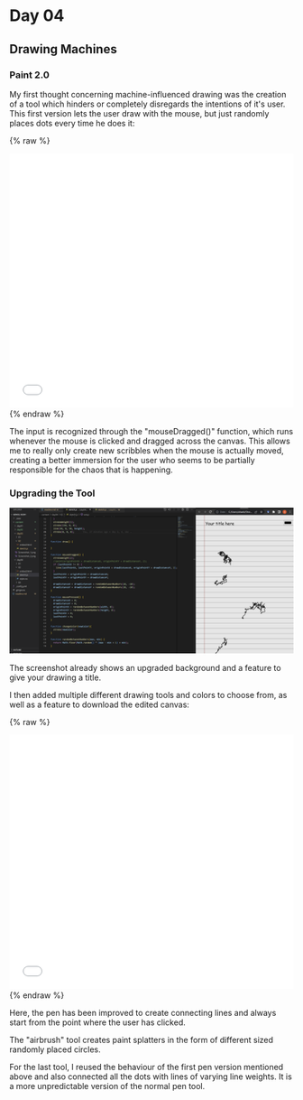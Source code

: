 # Day 04

## Drawing Machines

### Paint 2.0
My first thought concerning machine-influenced drawing was the creation of a tool which hinders or completely disregards the intentions of it's user.
This first version lets the user draw with the mouse, but just randomly places dots every time he does it:

{% raw %}
<iframe src="content/day04/01/embed.html" width="100%" height="450px" frameborder="no"></iframe>
{% endraw %}

The input is recognized through the "mouseDragged()" function, which runs whenever the mouse is clicked and dragged across the canvas. This allows me to really only create new scribbles when the mouse is actually moved, creating a better immersion for the user who seems to be partially responsible for the chaos that is happening.

### Upgrading the Tool

![Screenshot Drawing Tool](content/day04/Screenshot_1.png)

The screenshot already shows an upgraded background and a feature to give your drawing a title.

I then added multiple different drawing tools and colors to choose from, as well as a feature to download the edited canvas:

{% raw %}
<iframe src="content/day04/03/embed.html" width="100%" height="450px" frameborder="no"></iframe>
{% endraw %}

Here, the pen has been improved to create connecting lines and always start from the point where the user has clicked.

The "airbrush" tool creates paint splatters in the form of different sized randomly placed circles.

For the last tool, I reused the behaviour of the first pen version mentioned above and also connected all the dots with lines of varying line weights. It is a more unpredictable version of the normal pen tool.